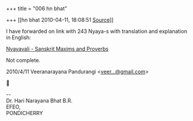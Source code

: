 +++
title = "006 hn bhat"

+++
[[hn bhat	2010-04-11, 18:08:51 [Source](https://groups.google.com/g/bvparishat/c/3S-fzOx9AnI)]]



I have forwarded on link with 243 Nyaya-s with translation and explanation in English:

  

[Nyayavali - Sanskrit Maxims and Proverbs](http://www.scribd.com/doc/28376316/Nyayaval-Sanskrit-Maxims-amp-Proverbs)

  

Not complete.

  
  

2010/4/11 Veeranarayana Pandurangi \<[veer...@gmail.com]()\>



  
  
  
--  
Dr. Hari Narayana Bhat B.R.  
EFEO,  
PONDICHERRY  

